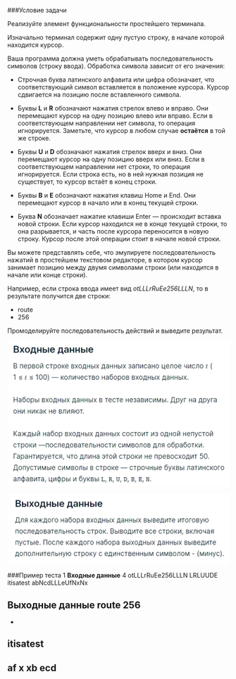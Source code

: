 ###Условие задачи

Реализуйте элемент функциональности простейшего терминала.

Изначально терминал содержит одну пустую строку, в начале которой находится курсор.

Ваша программа должна уметь обрабатывать последовательность символов (строку ввода). Обработка символа зависит от его значения:

* Строчная буква латинского алфавита или цифра обозначает, что соответствующий символ вставляется в положение курсора. Курсор сдвигается на позицию после вставленного символа.

* Буквы __L__ и __R__ обозначают нажатия стрелок влево и вправо. Они перемещают курсор на одну позицию влево или вправо. Если в соответствующем направлении нет символа, то операция
игнорируется. Заметьте, что курсор в любом случае
__остаётся__ в той же строке.

* Буквы __U__ и __D__ обозначают нажатия стрелок вверх и вниз. Они перемещают курсор на одну позицию вверх или вниз. Если в соответствующем направлении нет строки, то операция 
игнорируется. Если строка есть, но в ней нужная позиция не существует, то курсор встаёт в конец строки.

* Буквы __B__ и __E__ обозначают нажатия клавиш Home и End. Они перемещают курсор в начало или в конец текущей строки.

* Буква __N__ обозначает нажатие клавиши Enter — происходит вставка новой строки. Если курсор находился не в конце текущей строки, то она разрывается, и часть после курсора переносится в новую строку. Курсор после этой операции стоит в начале новой строки.

Вы можете представлять себе, что эмулируете последовательность нажатий в простейшем текстовом редакторе, в котором курсор занимает позицию между двумя символами строки (или находится в начале или конце строки).

Например, если строка ввода имеет вид *otLLLrRuEe256LLLN*, то в результате получится две строки:

* route
* 256

Промоделируйте последовательность действий и выведите результат.

![Alt text](input.png)

![Alt text](output.png)

###Пример теста 1
__Входные данные__
4
otLLLrRuEe256LLLN
LRLUUDE
itisatest
abNcdLLLeUfNxNx

__Выходные данные__
route
256
-

-
itisatest
-
af
x
xb
ecd
-